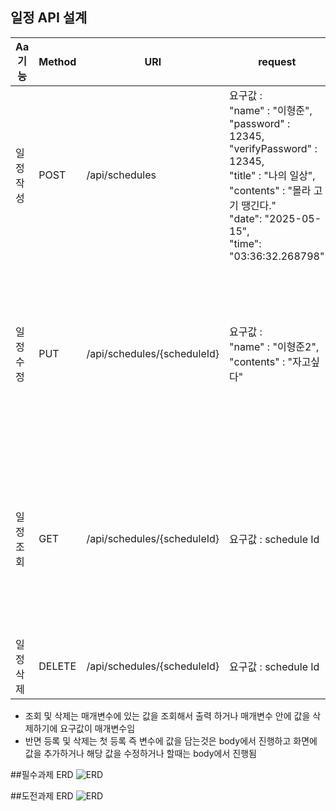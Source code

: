 ## 일정 API 설계

| Aa 기능 | Method | URl                         | request                                                                                                                                                                                       | response                                                                                                                                                                                               | 상태코드     |
|-------|--------|-----------------------------|-----------------------------------------------------------------------------------------------------------------------------------------------------------------------------------------------|--------------------------------------------------------------------------------------------------------------------------------------------------------------------------------------------------------|----------|
| 일정 작성 | POST   | /api/schedules              | 요구값 : <br/>"name" : "이형준",<br/>"password" : 12345,<br/>"verifyPassword" : 12345,<br/>"title" : "나의 일상",<br/>"contents" : "몰라 고기 땡긴다."<br/>"date": "2025-05-15",<br/>"time": "03:36:32.268798" | 응답값 : <br/>"name" : "이형준",<br/>"password" : 12345,<br/>"verifyPassword" : 12345,<br/>"title" : "나의 일상",<br/>"contents" : "몰라 고기 땡긴다.",<br/>"date": "2025-05-15",<br/>"time": "03:36:32.268798"         | 200:정상등록 |
| 일정 수정 | PUT    | /api/schedules/{scheduleId} | 요구값 : <br/>"name" : "이형준2",<br/>"contents" : "자고싶다"                                                                                                                                           | 응답값 : <br/>"name" : "이형준2",<br/>"password" : 12345,<br/>"verifyPassword" : 12345,<br/>"title" : "나의 일상",<br/>"contents" : "자고싶다"<br/>"date": "2025-05-15",<br/>"time": "03:36:32.268798"               | 200:정상수정 |
| 일정 조회 | GET    | /api/schedules/{scheduleId} | 요구값 : schedule Id                                                                                                                                                                             | 응답값 : <br/>"id" : 1,<br/>"name" : "이형준",<br/>"password" : 12345,<br/>"verifyPassword" : 12345,<br/>"title" : "나의 일상",<br/>"contents" : "몰라 고기 땡긴다."<br/>"date": "2025-05-15",<br/>"time": "03:36:32.268798" | 200:정상조회 |
| 일정 삭제 | DELETE | /api/schedules/{scheduleId} | 요구값 : schedule Id                                                                                                                                                                             | 응답값 : -                                                                                                                                                                                                | 200:정상삭제 |

* 조회 및 삭제는 매개변수에 있는 값을 조회해서 출력 하거나 매개변수 안에 값을 삭제하기에 요구값이 매개변수임
* 반면 등록 및 삭제는 첫 등록 즉 변수에 값을 담는것은 body에서 진행하고 화면에 값을 추가하거나 해당 값을 수정하거나
  할때는 body에서 진행됨


##필수과제 ERD
![ERD](https://erd-cloud.s3.amazonaws.com/upload/EmaLDtDg9vgnFssgn/REZrWFJoWXlDRXF0YXlZOEtfSDJvYlpKZVdmQXZZN0RGOWsucG5n)




##도전과제 ERD
![ERD](https://erd-cloud.s3.amazonaws.com/upload/EmaLDtDg9vgnFssgn/amFoS05IUzJQaUMzVzVuYnFfZmh1b1dzQVFaTkRKYU54dG0ucG5n)